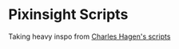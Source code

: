# Pixinsight Scripts

Taking heavy inspo from [Charles Hagen's scripts](https://github.com/charleshagen/pixinsight)